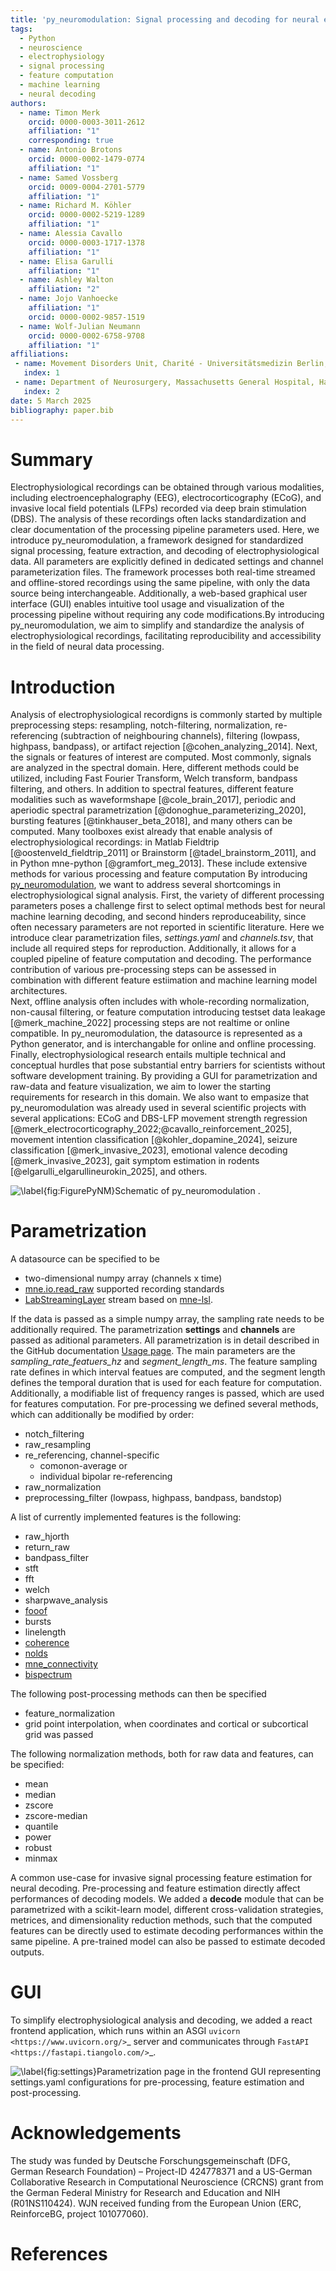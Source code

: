```yaml
---
title: 'py_neuromodulation: Signal processing and decoding for neural electrophysiological recordings'
tags:
  - Python
  - neuroscience
  - electrophysiology
  - signal processing
  - feature computation
  - machine learning
  - neural decoding
authors:
  - name: Timon Merk
    orcid: 0000-0003-3011-2612
    affiliation: "1"
    corresponding: true
  - name: Antonio Brotons
    orcid: 0000-0002-1479-0774
    affiliation: "1"
  - name: Samed Vossberg
    orcid: 0009-0004-2701-5779
    affiliation: "1"
  - name: Richard M. Köhler
    orcid: 0000-0002-5219-1289
    affiliation: "1"
  - name: Alessia Cavallo
    orcid: 0000-0003-1717-1378
    affiliation: "1"
  - name: Elisa Garulli
    affiliation: "1"
  - name: Ashley Walton
    affiliation: "2"
  - name: Jojo Vanhoecke
    affiliation: "1"
    orcid: 0000-0002-9857-1519
  - name: Wolf-Julian Neumann
    orcid: 0000-0002-6758-9708
    affiliation: "1"
affiliations:
 - name: Movement Disorders Unit, Charité - Universitätsmedizin Berlin, Berlin, Germany
   index: 1
 - name: Department of Neurosurgery, Massachusetts General Hospital, Harvard Medical School, Boston, Massachusetts, USA
   index: 2
date: 5 March 2025
bibliography: paper.bib
---
```


# Summary

Electrophysiological recordings can be obtained through various modalities, including electroencephalography (EEG), electrocorticography (ECoG), and invasive local field potentials (LFPs) recorded via deep brain stimulation (DBS). The analysis of these recordings often lacks standardization and clear documentation of the processing pipeline parameters used. Here, we introduce py_neuromodulation, a framework designed for standardized signal processing, feature extraction, and decoding of electrophysiological data. All parameters are explicitly defined in dedicated settings and channel parameterization files. The framework processes both real-time streamed and offline-stored recordings using the same pipeline, with only the data source being interchangeable. Additionally, a web-based graphical user interface (GUI) enables intuitive tool usage and visualization of the processing pipeline without requiring any code modifications.By introducing py_neuromodulation, we aim to simplify and standardize the analysis of electrophysiological recordings, facilitating reproducibility and accessibility in the field of neural data processing.

# Introduction

Analysis of electrophysiological recordigns is commonly started by multiple preprocessing steps: resampling, notch-filtering, normalization, re-referencing (subtraction of neighbouring channels), filtering (lowpass, highpass, bandpass), or artifact rejection [@cohen_analyzing_2014]. Next, the signals or features of interest are computed. Most commonly, signals are analyzed in the spectral domain. Here, different methods could be utilized, including Fast Fourier Transform, Welch transform, bandpass filtering, and others. In addition to spectral features, different feature modalities such as waveformshape [@cole_brain_2017], periodic and aperiodic spectral parametrization [@donoghue_parameterizing_2020], bursting features [@tinkhauser_beta_2018], and many others can be computed.
Many toolboxes exist already that enable analysis of electrophysiological recordings: in Matlab Fieldtrip [@oostenveld_fieldtrip_2011] or Brainstorm [@tadel_brainstorm_2011], and in Python mne-python [@gramfort_meg_2013]. These include extensive methods for various processing and feature computation 
By introducing [py_neuromodulation](https://github.com/neuromodulation/py_neuromodulation), we want to address several shortcomings in electrophysiological signal analysis.
First, the variety of different processing parameters poses a challenge first to select optimal methods best for neural machine learning decoding, and second hinders reproduceability, since often necessary parameters are not reported in scientific literature. Here we introduce clear parametrization files, *settings.yaml* and *channels.tsv*, that include all required steps for reproduction. Additionally, it allows for a coupled pipeline of feature computation and decoding. The performance contribution of various pre-processing steps can be assessed in combination with different feature estiimation and machine learning model architectures.  
Next, offline analysis often includes with whole-recording normalization, non-causal filtering, or feature computation introducing testset data leakage [@merk_machine_2022] processing steps are not realtime or online compatible. In py_neuromodulation, the datasource is represented as a Python generator, and is interchangable for online and onfline processing.
Finally, electrophysiological research entails multiple technical and conceptual hurdles that pose substantial entry barriers for scientists without software development training. By providing a GUI for parametrization and raw-data and feature visualization, we aim to lower the starting requirements for research in this domain.
We also want to empasize that py_neuromodulation was already used in several scientific projects with several applications: ECoG and DBS-LFP movement strength regression [@merk_electrocorticography_2022;@cavallo_reinforcement_2025], movement intention classification [@kohler_dopamine_2024], seizure classification [@merk_invasive_2023], emotional valence decoding [@merk_invasive_2023], gait symptom estimation in rodents [@elgarulli_elgarullineurokin_2025], and others.

![\label{fig:FigurePyNM}Schematic of py_neuromodulation .](FigurePyNM.png)

<!-- which wraps several functions around mne-python [@Gramfort2013] and [mne-lsl](https://github.com/mne-tools/mne-lsl). `py_neuromodulation` allows for temporal resolved feature estimation of multiple feature modalities not included in the aforementioned packages. 
In addiiton, all pre-processing and feature estimation routines can be parametrized using a settings.yaml file which allows for quick tests, reproduction and distribution of the utilized analysis settings. -->

# Parametrization

A datasource can be specified to be 
 - two-dimensional numpy array (channels x time)
 - [mne.io.read_raw](https://mne.tools/1.8/generated/mne.io.read_raw.html) supported recording standards
 - [LabStreamingLayer](https://labstreaminglayer.org/#/) stream based on [mne-lsl](https://github.com/mne-tools/mne-lsl).

If the data is passed as a simple numpy array, the sampling rate needs to be additionally required. The parametrization **settings** and **channels** are passed as aditional parameters. All parametrization is in detail described in the GitHub documentation [Usage page](https://neuromodulation.github.io/py_neuromodulation/). The main parameters are the *sampling_rate_featuers_hz* and *segment_length_ms*. The feature sampling rate defines in which interval featues are computed, and the segment length defines the temporal duration that is used for each feature for computation. Additionally, a modifiable list of frequency ranges is passed, which are used for features computation. For pre-processing we defined several methods, which can additionally be modified by order:
 - notch_filtering
 - raw_resampling
 - re_referencing, channel-specific
   - comonon-average or
   - individual bipolar re-referencing
 - raw_normalization
 - preprocessing_filter (lowpass, highpass, bandpass, bandstop)

A list of currently implemented features is the following:
 - raw_hjorth
 - return_raw
 - bandpass_filter
 - stft
 - fft
 - welch
 - sharpwave_analysis
 - [fooof](https://fooof-tools.github.io/fooof/index.html)
 - bursts
 - linelength
 - [coherence](https://docs.scipy.org/doc/scipy/reference/generated/scipy.signal.coherence.html)
 - [nolds](https://cschoel.github.io/nolds/) 
 - [mne_connectivity](https://mne.tools/mne-connectivity/stable/index.html)
 - [bispectrum](https://github.com/braindatalab/PyBispectra)

The following post-processing methods can then be specified
 - feature_normalization
 - grid point interpolation, when coordinates and cortical or subcortical grid was passed

The following normalization methods, both for raw data and features, can be specified:
 - mean
 - median
 - zscore
 - zscore-median
 - quantile
 - power
 - robust
 - minmax

A common use-case for invasive signal processing feature estimation for neural decoding. Pre-processing and feature estimation directly affect performances of decoding models. We added a **decode** module that can be parametrized with a scikit-learn model, different cross-validation strategies, metrices, and dimensionality reduction methods, such that the computed features can be directly used to estimate decoding performances within the same pipeline. A pre-trained model can also be passed to estimate decoded outputs.

# GUI

To simplify electrophysiological analysis and decoding, we added a react frontend application, which runs within an ASGI `uvicorn <https://www.uvicorn.org/>`_ server and communicates through `FastAPI <https://fastapi.tiangolo.com/>`_. 

![\label{fig:settings}Parametrization page in the frontend GUI representing `settings.yaml` configurations for pre-processing, feature estimation and post-processing.](settings.png)

# Acknowledgements

The study was funded by Deutsche Forschungsgemeinschaft (DFG, German Research Foundation) – Project-ID 424778371 and a US-German Collaborative Research in Computational Neuroscience (CRCNS) grant from the German Federal Ministry for Research and Education and NIH (R01NS110424). WJN received funding from the European Union (ERC, ReinforceBG, project 101077060).

# References